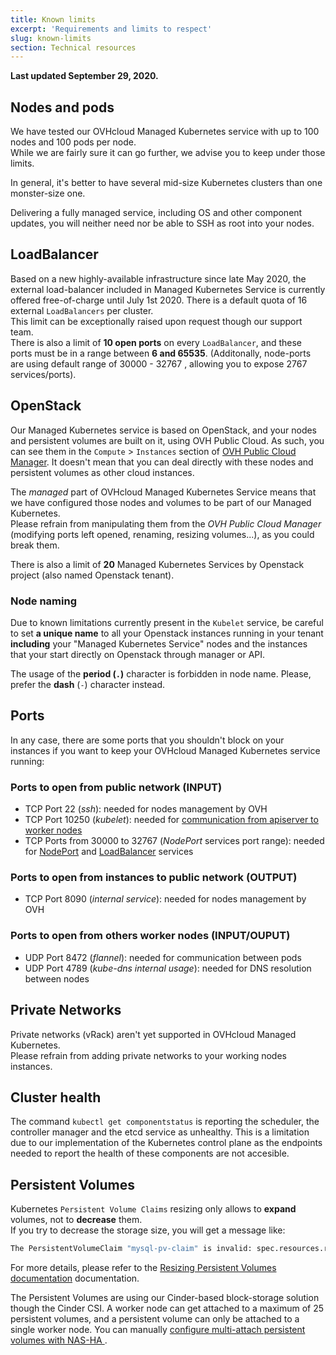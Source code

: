 ```yaml
---
title: Known limits
excerpt: 'Requirements and limits to respect'
slug: known-limits
section: Technical resources
---
```



**Last updated September 29, 2020.**

<style>
 pre {
     font-size: 14px;
 }
 pre.console {
   background-color: #300A24;
   color: #ccc;
   font-family: monospace;
   padding: 5px;
   margin-bottom: 5px;
 }
 pre.console code {
   border: solid 0px transparent;
   font-family: monospace !important;
   font-size: 0.75em;
   color: #ccc;
 }
 .small {
     font-size: 0.75em;
 }
</style>

## Nodes and pods

We have tested our OVHcloud Managed Kubernetes service with up to 100 nodes and 100 pods per node.  
While we are fairly sure it can go further, we advise you to keep under those limits.

In general, it's better to have several mid-size Kubernetes clusters than one monster-size one.

Delivering a fully managed service, including OS and other component updates, you will neither need nor be able to SSH as root into your nodes.

## LoadBalancer

Based on a new highly-available infrastructure since late May  2020, the external load-balancer included in Managed Kubernetes Service is currently offered free-of-charge until July 1st 2020.
There is a default quota of 16 external `LoadBalancers` per cluster.  
This limit can be exceptionally raised upon request though our support team.  
There is also a limit of __10 open ports__ on every `LoadBalancer`, and these ports must be in a range between __6 and 65535__.
(Additonally, node-ports are using default range of 30000 - 32767 , allowing you to expose 2767 services/ports).

## OpenStack

Our Managed Kubernetes service is based on OpenStack, and your nodes and persistent volumes are built on it, using OVH Public Cloud. As such, you can see them in the `Compute` > `Instances` section of [OVH Public Cloud Manager](https://www.ovh.com/manager/public-cloud/). It doesn't mean that you can deal directly with these nodes and persistent volumes as other cloud instances.  

The *managed* part of OVHcloud Managed Kubernetes Service means that we have configured those nodes and volumes to be part of our Managed Kubernetes.  
Please refrain from manipulating them from the *OVH Public Cloud Manager* (modifying ports left opened, renaming, resizing volumes...), as you could break them.

There is also a limit of __20__ Managed Kubernetes Services by Openstack project (also named Openstack tenant).

### Node naming

Due to known limitations currently present in the `Kubelet` service, be careful to set __a unique name__ to all your Openstack instances running in your tenant __including__ your "Managed Kubernetes Service" nodes and the instances that your start directly on Openstack through manager or API.  

The usage of the __period (`.`)__ character is forbidden in node name. Please, prefer the __dash__ (`-`) character instead.

## Ports

In any case, there are some ports that you shouldn't block on your instances if you want to keep your OVHcloud Managed Kubernetes service running:

### Ports to open from public network (INPUT)

- TCP Port 22 (*ssh*): needed for nodes management by OVH
- TCP Port 10250 (*kubelet*): needed for [communication from apiserver to worker nodes](https://kubernetes.io/docs/concepts/architecture/master-node-communication/#apiserver-to-kubelet)
- TCP Ports from 30000 to 32767 (*NodePort* services port range): needed for [NodePort](https://kubernetes.io/docs/concepts/services-networking/service/#nodeport) and [LoadBalancer](https://kubernetes.io/docs/concepts/services-networking/service/#loadbalancer) services

### Ports to open from instances to public network (OUTPUT)

- TCP Port 8090 (*internal service*): needed for nodes management by OVH

### Ports to open from others worker nodes (INPUT/OUPUT)

- UDP Port 8472 (*flannel*): needed for communication between pods
- UDP Port 4789 (*kube-dns internal usage*): needed for DNS resolution between nodes

## Private Networks

Private networks (vRack) aren't yet supported in OVHcloud Managed Kubernetes.  
Please refrain from adding private networks to your working nodes instances.

## Cluster health

The command `kubectl get componentstatus` is reporting the scheduler, the controller manager and the etcd service as unhealthy. This is a limitation due to our implementation of the Kubernetes control plane as the endpoints needed to report the health of these components are not accesible.

## Persistent Volumes

Kubernetes `Persistent Volume Claims` resizing only allows to __expand__ volumes, not to __decrease__ them.  
If you try to decrease the storage size, you will get a message like:

```bash
The PersistentVolumeClaim "mysql-pv-claim" is invalid: spec.resources.requests.storage: Forbidden: field can not be less than previous value
```
For more details, please refer to the [Resizing Persistent Volumes documentation](../resizing-persistent-volumes/) documentation.

The Persistent Volumes are using our Cinder-based block-storage solution though the Cinder CSI.
A worker node can get attached to a maximum of 25 persistent volumes, and a persistent volume can only be attached to a single worker node.
You can manually [configure multi-attach persistent volumes with NAS-HA ](../Configuring-multi-attach-persistent-volumes-with-ovhcloud-nas-ha/) .
